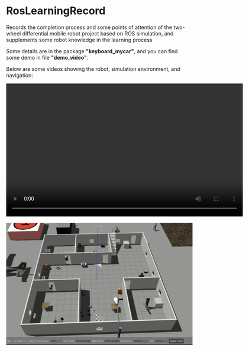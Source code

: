# RosLearningRecord
Records the completion process and some points of attention of the two-wheel differential mobile robot project based on ROS simulation, and supplements some robot knowledge in the learning process

Some details are in the package **"keyboard_mycar"**, and you can find some demo in file **"demo_video"**.    

Below are some videos showing the robot, simulation environment, and navigation:  

<video width="640" height="360" controls>
  <source src="https://raw.githubusercontent.com/zjutony/RosLearningRecord/main/demo_video/mycar.mp4" type="video/mp4">
  Your browser does not support the video tag.
</video>

![image](src/keyboard_mycar/env.png)




